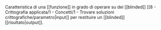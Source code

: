 Caratteristica di una [[funzione]] in grado di operare su dei [[blinded]] [[8 - Crittografia applicata/1 - Concetti/1 - Trovare soluzioni crittografiche/parametro|input]]  per restituire un [[blinded]] [[risultato|output]].